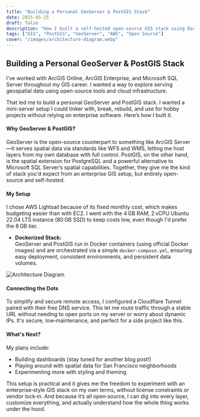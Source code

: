 ```yaml
---
title: "Building a Personal GeoServer & PostGIS Stack"
date: 2025-05-25
draft: false
description: "How I built a self-hosted open-source GIS stack using Docker, GeoServer, PostGIS, and AWS Lightsail"
tags: ["GIS", "PostGIS", "GeoServer", "AWS", "Open Source"]
cover: "/images/architecture-diagram.webp"
---
```


## Building a Personal GeoServer & PostGIS Stack

I've worked with ArcGIS Online, ArcGIS Enterprise, and Microsoft SQL Server throughout my GIS career. I wanted a way to explore serving geospatial data using open-source tools and cloud infrastructure.

That led me to build a personal GeoServer and PostGIS stack. I wanted a mini-server setup I could tinker with, break, rebuild, and use for hobby projects without relying on enterprise software. Here’s how I built it.

#### Why GeoServer & PostGIS?

GeoServer is the open-source counterpart to something like ArcGIS Server—it serves spatial data via standards like WFS and WMS, letting me host layers from my own database with full control. PostGIS, on the other hand, is the spatial extension for PostgreSQL and a powerful alternative to Microsoft SQL Server’s spatial capabilities. Together, they give me the kind of stack you'd expect from an enterprise GIS setup, but entirely open-source and self-hosted.

#### My Setup

I chose AWS Lightsail because of its fixed monthly cost, which makes budgeting easier than with EC2. I went with the 4 GB RAM, 2 vCPU Ubuntu 22.04 LTS instance (80 GB SSD) to keep costs low, even though I'd prefer the 8 GB tier.  

- **Dockerized Stack:**  
  GeoServer and PostGIS run in Docker containers (using official Docker images) and are orchestrated via a simple `docker-compose.yml`, ensuring easy deployment, consistent environments, and persistent data volumes.

![Architecture Diagram](/images/architecture-diagram.webp)

#### Connecting the Dots

To simplify and secure remote access, I configured a Cloudflare Tunnel paired with their free DNS service. This let me route traffic through a stable URL without needing to open ports on my server or worry about dynamic IPs. It's secure, low‑maintenance, and perfect for a side project like this.

#### What's Next?

My plans include:

- Building dashboards (stay tuned for another blog post!)  
- Playing around with spatial data for San Francisco neighborhoods  
- Experimenting more with styling and theming

This setup is practical and it gives me the freedom to experiment with an enterprise‑style GIS stack on my own terms, without license constraints or vendor lock‑in. And because it’s all open‑source, I can dig into every layer, customize everything, and actually understand how the whole thing works under the hood.